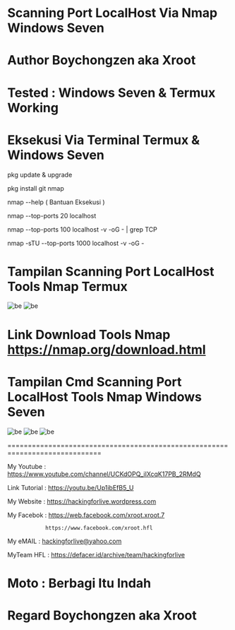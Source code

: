 # Scanning Port LocalHost Via Nmap Windows Seven

# Author Boychongzen aka Xroot

# Tested : Windows Seven & Termux Working

# Eksekusi Via Terminal Termux & Windows Seven

pkg update & upgrade

pkg install git nmap

nmap --help ( Bantuan Eksekusi )

nmap --top-ports 20 localhost

nmap --top-ports 100 localhost -v -oG - | grep TCP

nmap -sTU --top-ports 1000 localhost -v -oG -

# Tampilan Scanning Port LocalHost Tools Nmap Termux
![be](https://raw.githubusercontent.com/boychongzen18/Nmap-ScanningPort/master/tremos.jpg)
![be](https://raw.githubusercontent.com/boychongzen18/Nmap-ScanningPort/master/tremos1.jpg)

# Link Download Tools Nmap https://nmap.org/download.html

# Tampilan Cmd Scanning Port LocalHost Tools Nmap Windows Seven
![be](https://raw.githubusercontent.com/boychongzen18/Nmap-ScanningPort/master/nmap.jpg)
![be](https://raw.githubusercontent.com/boychongzen18/Nmap-ScanningPort/master/nmap1.jpg)
![be](https://raw.githubusercontent.com/boychongzen18/Nmap-ScanningPort/master/nmap2.jpg)

=============================================================================

My Youtube    : https://www.youtube.com/channel/UCKdOPQ_iIXcqK17PB_2RMdQ

Link Tutorial : https://youtu.be/Up1ibEfB5_U

My Website    : https://hackingforlive.wordpress.com

My Facebok    : https://web.facebook.com/xroot.xroot.7

                https://www.facebook.com/xroot.hfl

My eMAIL      : hackingforlive@yahoo.com

MyTeam HFL    : https://defacer.id/archive/team/hackingforlive

# Moto : Berbagi Itu Indah

# Regard Boychongzen aka Xroot
